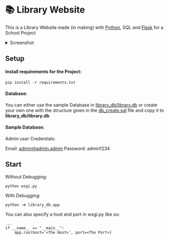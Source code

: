 # 📚 Library Website
This is a Library Website made (in making) with [Python](https://github.com/python/cpython), SQL and [Flask](https://github.com/pallets/flask) for a School Project

<details>
  <summary>Screenshot</summary>
  
![Screenshot 2022-10-26 at 22-27-19 Library - SQL Library](https://user-images.githubusercontent.com/63876564/198130318-6b565702-9bb9-452d-86b2-4eddf861c358.png)

</details>


## Setup

#### Install requirements for the Project:
```
pip install -r requirements.txt
```
#### Database:

You can either use the sample Database in  [library_db/library.db](https://github.com/sdaqo/library_website/blob/main/library_db/library.db) or create your own one with the structure given in the [db_create.sql](https://github.com/sdaqo/library_website/blob/main/db_create.sql) file and copy it to **library_db/library.db**

#### Sample Database:

Admin user Credentials:

Email: admin@admin.admin Password: admin1234

## Start

Without Debugging:
```
python wsgi.py
```

With Debugging:
```
python -m library_db.app
```
You can also specify a host and port in wsgi.py like so:
```
...
if __name__ == "__main__":
    app.run(host='<The Host>', port=<The Port>)
```
